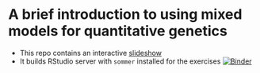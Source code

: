 # A brief introduction to using mixed models for quantitative genetics

- This repo contains an interactive [slideshow](https://mikheyev.github.io/wam-lecture-oist/)
- It builds RStudio server with `sommer` installed for the exercises [![Binder](https://mybinder.org/badge_logo.svg)](https://mybinder.org/v2/gh/mikheyev/wam-lecture-oist/master?urlpath=rstudio)
